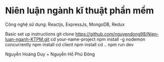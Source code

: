 # Niên luận ngành kĩ thuật phần mềm
Công nghệ sử dụng: Reactjs, ExpressJs, MongoDB, Redux

Basic set up instructions
git clone https://github.com/nguyendong98/Nien-luan-nganh-KTPM.git
cd your-name-project
npm install -g nodemon concurrently
npm install
cd client
npm install
cd ..
npm run dev

Nguyễn Hoàng Duy + Nguyễn Hồ Phú Đông

